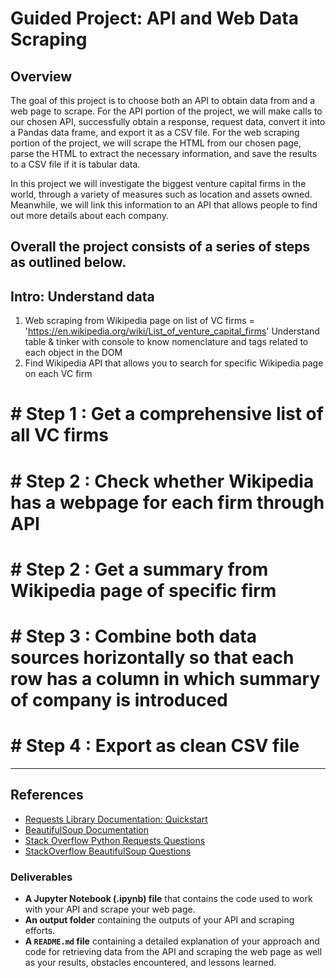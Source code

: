 # Guided Project: API and Web Data Scraping

## Overview

The goal of this project is to choose both an API to obtain data from and a web page to scrape. For the API portion of the project, we will  make calls to our chosen API, successfully obtain a response, request data, convert it into a Pandas data frame, and export it as a CSV file. For the web scraping portion of the project, we will scrape the HTML from our chosen page, parse the HTML to extract the necessary information, and save the results to a CSV file if it is tabular data.

In this project we will investigate the biggest venture capital firms in the world, through a variety of measures such as location and assets owned. Meanwhile, we will link this information to an API that allows people to find out more details about each company.

Overall the project consists of a series of steps as outlined below. 
---
## Intro: Understand data

1. Web scraping from Wikipedia page on list of VC firms = 'https://en.wikipedia.org/wiki/List_of_venture_capital_firms'
   Understand table & tinker with console to know nomenclature and tags related to each object in the DOM
2. Find Wikipedia API that allows you to search for specific Wikipedia page on each VC firm

# # Step 1 : Get a comprehensive list of all VC firms

# # Step 2 : Check whether Wikipedia has a webpage for each firm through API

# # Step 2 : Get a summary from Wikipedia page of specific firm 

# # Step 3 : Combine both data sources horizontally so that each row has a column in which summary of company is introduced

# # Step 4 : Export as clean CSV file
---

## References
* [Requests Library Documentation: Quickstart](http://docs.python-requests.org/en/master/user/quickstart/)
* [BeautifulSoup Documentation](https://www.crummy.com/software/BeautifulSoup/bs4/doc/)
* [Stack Overflow Python Requests Questions](https://stackoverflow.com/questions/tagged/python-requests)
* [StackOverflow BeautifulSoup Questions](https://stackoverflow.com/questions/tagged/beautifulsoup)

### Deliverables

* **A Jupyter Notebook (.ipynb) file** that contains the code used to work with your API and scrape your web page.
* **An output folder** containing the outputs of your API and scraping efforts.
* **A ``README.md`` file** containing a detailed explanation of your approach and code for retrieving data from the API and scraping the web page as well as your results, obstacles encountered, and lessons learned.

